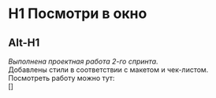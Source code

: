# H1 Посмотри в окно  
Alt-H1
------  
*Выполнена проектная работа 2-го спринта.*  
Добавлены стили в соответствии с макетом и чек-листом.  
Посмотреть работу можно тут:  
[]